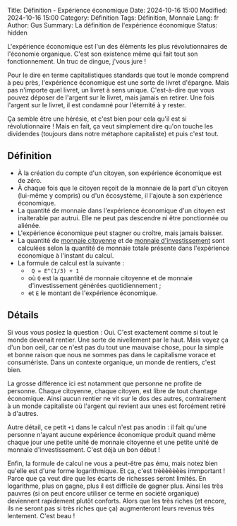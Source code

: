 Title: Définition - Expérience économique
Date: 2024-10-16 15:00
Modified: 2024-10-16 15:00
Category: Définition
Tags: Définition, Monnaie
Lang: fr
Author: Gus
Summary: La définition de l'expérience économique
Status: hidden

L'expérience économique est l'un des éléments les plus révolutionnaires de l'économie organique.
C'est son existence même qui fait tout son fonctionnement.
Un truc de dingue, j'vous jure !

Pour le dire en terme capitalistiques standards que tout le monde comprend à peu près, l'expérience économique est une sorte de livret d'épargne.
Mais pas n'importe quel livret, un livret à sens unique.
C'est-à-dire que vous pouvez déposer de l'argent sur le livret, mais jamais en retirer.
Une fois l'argent sur le livret, il est condamné pour l'éternité à y rester.

Ça semble être une hérésie, et c'est bien pour cela qu'il est si révolutionnaire !
Mais en fait, ça veut simplement dire qu'on touche les dividendes (toujours dans notre métaphore capitaliste) et puis c'est tout.

## Définition

* À la création du compte d'un citoyen, son expérience économique est de zéro.
* À chaque fois que le citoyen reçoit de la monnaie de la part d'un citoyen (lui-même y compris) ou d'un écosystème, il l'ajoute à son expérience économique.
* La quantité de monnaie dans l'expérience économique d'un citoyen est inalterable par autrui. Elle ne peut pas descendre ni être ponctionnée ou aliénée.
* L'expérience économique peut stagner ou croître, mais jamais baisser.
* La quantité de [monnaie citoyenne]({filename}/definitions/monnaie-citoyenne.md) et de [monnaie d'investissement]({filename}/definitions/monnaie-d-investissement.md) sont calculées selon la quantité de monnaie totale présente dans l'expérience économique à l'instant du calcul.
* La formule de calcul est la suivante :
    * ``` Q = E^(1/3) + 1```
    * où ```Q``` est la quantité de monnaie citoyenne et de monnaie d'investissement générées quotidiennement ;
    * et ```E``` le montant de l'expérience économique.

## Détails

Si vous vous posiez la question : Oui. C'est exactement comme si tout le monde devenait rentier.
Une sorte de nivellement par le haut.
Mais voyez ça d'un bon oeil, car ce n'est pas du tout une mauvaise chose, pour la simple et bonne raison que nous ne sommes pas dans le capitalisme vorace et consumériste.
Dans un contexte organique, un monde de rentiers, c'est bien.

La grosse différence ici est notamment que personne ne profite de personne.
Chaque citoyenne, chaque citoyen, est libre de tout chantage économique.
Ainsi aucun rentier ne vit sur le dos des autres, contrairement à un monde capitaliste où l'argent qui revient aux unes est forcément retiré à d'autres.

Autre détail, ce petit ```+1``` dans le calcul n'est pas anodin : il fait qu'une personne n'ayant aucune expérience économique produit quand même chaque jour une petite unité de monnaie citoyenne et une petite unité de monnaie d'investissement.
C'est déjà un bon début !

Enfin, la formule de calcul ne vous a peut-être pas ému, mais notez bien qu'elle est d'une forme logarithmique.
Et ça, c'est trèèèèèèès immportant !
Parce que ça veut dire que les écarts de richesses seront limités.
En logarithme, plus on gagne, plus il est difficile de gagner plus.
Ainsi les très pauvres (si on peut encore utiliser ce terme en société organique) deviennent rapidement plutôt conforts.
Alors que les très riches (et encore, ils ne seront pas si très riches que ça) augmenteront leurs revenus très lentement.
C'est beau !
